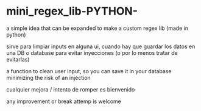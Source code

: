 # mini_regex_lib-PYTHON-
a simple idea that can be expanded to make a custom regex lib (made in python)


sirve para limpiar inputs en alguna ui, cuando hay que guardar los datos en una DB o database
para evitar inyecciones (o por lo menos tratar de evitarlas)

a function to clean user input, so you can save it in your database minimizing the risk of an injection

cualquier mejora / intento de romper es bienvenido

any improvement or break attemp is welcome
